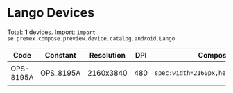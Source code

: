 # Lango Devices

Total: **1** devices. Import: `import se.premex.compose.preview.device.catalog.android.Lango`

| Code | Constant | Resolution | DPI | Compose Spec | Preview Usage |
|------|----------|------------|-----|-------------|---------------|
| OPS-8195A | OPS_8195A | 2160x3840 | 480 | `spec:width=2160px,height=3840px,dpi=480` | `@Preview(device = Lango.OPS_8195A)` |

<!-- Generated automatically. Do not edit manually. -->
